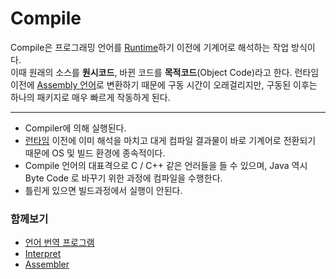 # Compile
Compile은 프로그래밍 언어를 [Runtime](Runtime.md)하기 이전에 기계어로 해석하는 작업 방식이다.  
이때 원래의 소스를 **원시코드**, 바뀐 코드를 **목적코드**(Object Code)라고 한다.
런타임 이전에 [Assembly 언어](AssemblyLanguage.md)로 변환하기 때문에 구동 시간이 오래걸리지만, 구동된 이후는 하나의 패키지로 매우 빠르게 작동하게 된다.

---
+ Compiler에 의해 실행된다.
+ [런타임](Runtime.md) 이전에 이미 해석을 마치고 대게 컴파일 결과물이 바로 기계어로 전환되기 때문에 OS 및 빌드 환경에 종속적이다.
+ Compile 언어의 대표격으로 C / C++ 같은 언러들을 들 수 있으며, Java 역시 Byte Code 로 바꾸기 위한 과정에 컴파일을 수행한다.
+ 틀린게 있으면 빌드과정에서 실행이 안된다.

### 함께보기
+ [언어 번역 프로그램](언어번역프로그램.md)     
+ [Interpret](Interpret.md)
+ [Assembler](Assembler.md)
